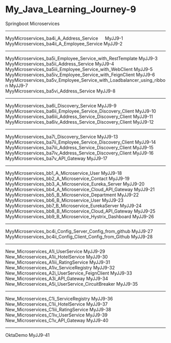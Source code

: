 # My_Java_Learning_Journey-9
Springboot Microservices

<hr>
MyyMicroservices_ba4i_A_Address_Service                   &ensp;&ensp;                       MyJJ9-1     <br>
MyyMicroservices_ba4ii_A_Employee_Service                                        MyJJ9-2      
<hr>
MyyMicroservices_ba5i_Employee_Service_with_RestTemplate                         MyJJ9-3    <br>
MyyMicroservices_ba5ii_Address_Service                                           MyJJ9-4     <br>
MyyMicroservices_ba5iii_Employee_Service_with_WebClient                          MyJJ9-5      <br>
MyyMicroservices_ba5iv_Employee_Service_with_FeignClient                         MyJJ9-6      <br>
MyyMicroservices_ba5v_Employee_Service_with_Loadbalancer_using_ribbon            MyJJ9-7     <br>
MyyMicroservices_ba5vi_Address_Service                                           MyJJ9-8
<hr>
MyyMicroservices_ba6i_Discovery_Service                                          MyJJ9-9    <br>
MyyMicroservices_ba6ii_Employee_Service_Discovery_Client                         MyJJ9-10    <br>
MyyMicroservices_ba6iii_Address_Service_Discovery_Client                         MyJJ9-11     <br>
MyyMicroservices_ba6iv_Address_Service_Discovery_Client                          MyJJ9-12       
<hr>
MyyMicroservices_ba7i_Discovery_Service                                          MyJJ9-13     <br>
MyyMicroservices_ba7ii_Employee_Service_Discovery_Client                         MyJJ9-14     <br>
MyyMicroservices_ba7iii_Address_Service_Discovery_Client                         MyJJ9-15     <br>
MyyMicroservices_ba7iv_Address_Service_Discovery_Client                          MyJJ9-16      <br>
MyyMicroservices_ba7v_API_Gateway                                                MyJJ9-17         
<hr>
MyyMicroservices_bb1_A_Microservice_User                                         MyJJ9-18      <br>
MyyMicroservices_bb2_A_Microservice_Contact                                      MyJJ9-19    <br>
MyyMicroservices_bb3_A_Microservice_Eureka_Server                                MyJJ9-20      <br>
MyyMicroservices_bb4_A_Microservice_Cloud_API_Gateway                            MyJJ9-21    <br>
MyyMicroservices_bb5_B_Microservice_Department                                   MyJJ9-22     <br>
MyyMicroservices_bb6_B_Microservice_User                                         MyJJ9-23     <br>
MyyMicroservices_bb7_B_Microservice_EurekaServer                                 MyJJ9-24    <br>
MyyMicroservices_bb8_B_Microservice_Cloud_API_Gateway                            MyJJ9-25   <br>
MyyMicroservices_bb9_B_Microservice_Hystrix_Dashboard                            MyJJ9-26
<hr>
MyyMicroservices_bc4i_Config_Server_Config_from_github                           MyJJ9-27    <br>
MyyMicroservices_bc4ii_Config_Client_Config_from_Github                          MyJJ9-28       
<hr>
New_Microservices_A1i_UserService                                                MyJJ9-29     <br>
New_Microservices_A1ii_HotelService                                              MyJJ9-30     <br>
New_Microservices_A1iii_RatingService                                            MyJJ9-31      <br>
New_Microservices_A1iv_ServiceRegistry                                           MyJJ9-32     <br>
New_Microservices_A2i_UserService_FeignClient                                    MyJJ9-33       <br>
New_Microservices_A3i_API_Gateway                                                MyJJ9-34        <br>
New_Microservices_A5i_UserService_CircuitBreaker                                 MyJJ9-35
<hr>
New_Microservices_C1i_ServiceRegistry                                            MyJJ9-36   <br>
New_Microservices_C1ii_HotelService                                              MyJJ9-37    <br>
New_Microservices_C1iii_RatingService                                            MyJJ9-38     <br>
New_Microservices_C1iv_UserService                                               MyJJ9-39      <br>
New_Microservices_C1v_API_Gateway                                                MyJJ9-40
<hr>
OktaDemo                                                                         MyJJ9-41       <br>


